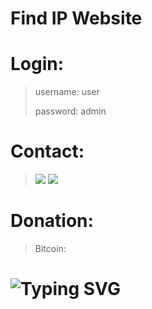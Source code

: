 # Find IP Website
# Login:
> username: user
>
> password: admin

# Contact:
> [![](https://img.shields.io/badge/Github-black?logo=Github&logoColor=black&labelColor=white)](https://github.com/FluxXe1) [![](https://img.shields.io/badge/Twitter-yellow?logo=Twitter&logoColor=White&labelColor=white)](https://mobile.twitter.com/fluxxe3)

# Donation:
> Bitcoin: 
# ![Typing SVG](https://readme-typing-svg.herokuapp.com?lines=Give+Me+Star+🌟🌟🌟🌟🌟🌟🌟)
